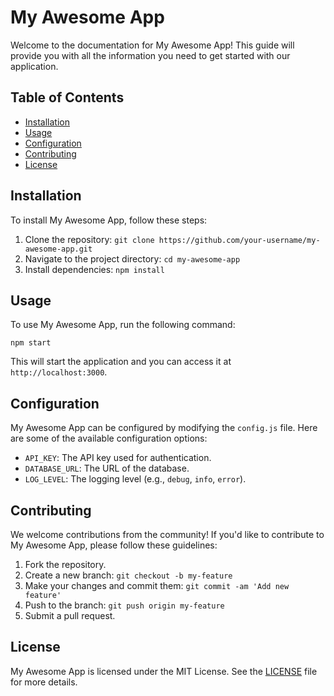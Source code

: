 # My Awesome App

Welcome to the documentation for My Awesome App! This guide will provide you with all the information you need to get started with our application.

## Table of Contents

- [Installation](#installation)
- [Usage](#usage)
- [Configuration](#configuration)
- [Contributing](#contributing)
- [License](#license)

## Installation

To install My Awesome App, follow these steps:

1. Clone the repository: `git clone https://github.com/your-username/my-awesome-app.git`
2. Navigate to the project directory: `cd my-awesome-app`
3. Install dependencies: `npm install`

## Usage

To use My Awesome App, run the following command:

```
npm start
```

This will start the application and you can access it at `http://localhost:3000`.

## Configuration

My Awesome App can be configured by modifying the `config.js` file. Here are some of the available configuration options:

- `API_KEY`: The API key used for authentication.
- `DATABASE_URL`: The URL of the database.
- `LOG_LEVEL`: The logging level (e.g., `debug`, `info`, `error`).

## Contributing

We welcome contributions from the community! If you'd like to contribute to My Awesome App, please follow these guidelines:

1. Fork the repository.
2. Create a new branch: `git checkout -b my-feature`
3. Make your changes and commit them: `git commit -am 'Add new feature'`
4. Push to the branch: `git push origin my-feature`
5. Submit a pull request.

## License

My Awesome App is licensed under the MIT License. See the [LICENSE](LICENSE) file for more details.
